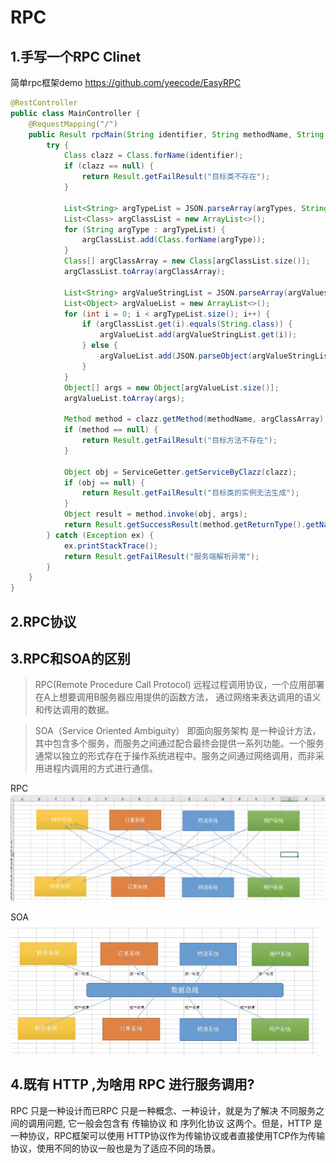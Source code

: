 # RPC
## 1.手写一个RPC Clinet
简单rpc框架demo https://github.com/yeecode/EasyRPC

```java
@RestController
public class MainController {
    @RequestMapping("/")
    public Result rpcMain(String identifier, String methodName, String argTypes, String argValues) {
        try {
            Class clazz = Class.forName(identifier);
            if (clazz == null) {
                return Result.getFailResult("目标类不存在");
            }

            List<String> argTypeList = JSON.parseArray(argTypes, String.class);
            List<Class> argClassList = new ArrayList<>();
            for (String argType : argTypeList) {
                argClassList.add(Class.forName(argType));
            }
            Class[] argClassArray = new Class[argClassList.size()];
            argClassList.toArray(argClassArray);

            List<String> argValueStringList = JSON.parseArray(argValues, String.class);
            List<Object> argValueList = new ArrayList<>();
            for (int i = 0; i < argTypeList.size(); i++) {
                if (argClassList.get(i).equals(String.class)) {
                    argValueList.add(argValueStringList.get(i));
                } else {
                    argValueList.add(JSON.parseObject(argValueStringList.get(i), argClassList.get(i)));
                }
            }
            Object[] args = new Object[argValueList.size()];
            argValueList.toArray(args);

            Method method = clazz.getMethod(methodName, argClassArray);
            if (method == null) {
                return Result.getFailResult("目标方法不存在");
            }

            Object obj = ServiceGetter.getServiceByClazz(clazz);
            if (obj == null) {
                return Result.getFailResult("目标类的实例无法生成");
            }
            Object result = method.invoke(obj, args);
            return Result.getSuccessResult(method.getReturnType().getName(), JSON.toJSONString(result));
        } catch (Exception ex) {
            ex.printStackTrace();
            return Result.getFailResult("服务端解析异常");
        }
    }
}
```

## 2.RPC协议



## 3.RPC和SOA的区别

> RPC(Remote Procedure Call Protocol) 远程过程调用协议，一个应用部署在A上想要调用B服务器应用提供的函数方法，
通过网络来表达调用的语义和传达调用的数据。

> SOA（Service Oriented Ambiguity） 即面向服务架构 是一种设计方法，其中包含多个服务，而服务之间通过配合最终会提供一系列功能。一个服务通常以独立的形式存在于操作系统进程中。服务之间通过网络调用，而非采用进程内调用的方式进行通信。

RPC
![StudyNote](https://github.com/anonyonmous/study-note/blob/main/image/WeChat9bc2dbb3c7d285181461243ea40d486d.png)

SOA
![StudyNote](https://github.com/anonyonmous/study-note/blob/main/image/WeChat779515736597abb4b600008e9086ee4a.png)


## 4.既有 HTTP ,为啥用 RPC 进行服务调用?

RPC 只是一种设计而已RPC 只是一种概念、一种设计，就是为了解决 不同服务之间的调用问题, 它一般会包含有 传输协议 和 序列化协议 这两个。但是，HTTP 是一种协议，RPC框架可以使用 HTTP协议作为传输协议或者直接使用TCP作为传输协议，使用不同的协议一般也是为了适应不同的场景。